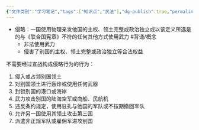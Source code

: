 ```yaml
---
{"文件类别":"学习笔记","tags":["知识点","民法"],"dg-publish":true,"permalink":"/学习笔记studyup/知识点cheese/侵略/","dgPassFrontmatter":true,"created":"2024-09-25T08:59:56.549+08:00","updated":"2024-10-25T12:22:33.924+08:00"}
---
```


- 侵略：一国使用物理亲发他国的主权、领土完整或政治独立或以该定义所选是的与《联合国宪章》不符的任何其他方式使用武力 #背诵/概念 
	- 非法使用武力
	- 侵害了别国的主权、领土完整或政治独立等合法权益

不需要经过宣战构成侵略行为的行为：
1. 侵入或占领别国领土
2. 对别国领土进行轰炸或使用任何武器
3. 封锁别国的港口或海岸
4. 武力攻击别国的陆海空军或商船、民航机
5. 违反条约规定，使用驻扎与他国的军队或不按期撤回军队
6. 允许另一国使用其领土攻击第三国
7. 派遣非正规军队或雇佣军进攻别国
